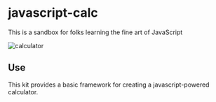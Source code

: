 # javascript-calc

This is a sandbox for folks learning the fine art of JavaScript

![calculator](http://i.imgur.com/CvSFfpi.png)

## Use

This kit provides a basic framework for creating a javascript-powered calculator.

